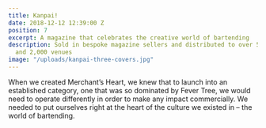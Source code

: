 ```yaml
---
title: Kanpai!
date: 2018-12-12 12:39:00 Z
position: 7
excerpt: A magazine that celebrates the creative world of bartending
description: Sold in bespoke magazine sellers and distributed to over 500 bartenders
  and 2,000 venues
image: "/uploads/kanpai-three-covers.jpg"
---
```


When we created Merchant’s Heart, we knew that to launch into an established category, one that was so dominated by Fever Tree, we would need to operate differently in order to make any impact commercially. We needed to put ourselves right at the heart of the culture we existed in – the world of bartending.